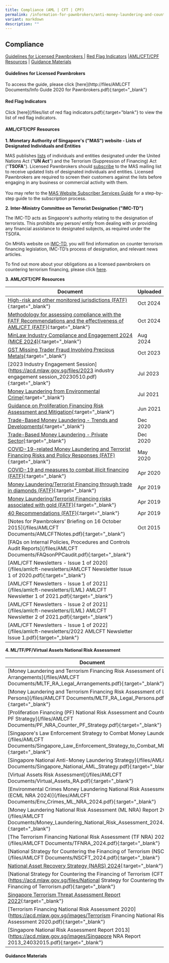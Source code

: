 ```yaml
---
title: Compliance (AML | CFT | CPF)
permalink: /information-for-pawnbrokers/anti-money-laundering-and-countering-the-financing-of-terrorism/
variant: markdown
description: ""
---
```

Compliance
---  

<a href="#Guidelines for Licensed Pawnbrokers">Guidelines for Licensed Pawnbrokers </a> | <a href="#Red Flag Indicators">Red Flag Indicators</a> |<a href="#AML/CFT/CPF Resources">AML/CFT/CPF Resources</a> | <a href="#Guidance Materials">Guidance Materials </a>

#### <a id="Guidelines for Licensed Pawnbrokers"></a>Guidelines for Licensed Pawnbrokers

To access the guide, please click [here](http://files/AMLCFT Documents/Info Guide 2020 for Pawnbrokers.pdf){:target="_blank"}

#### <a id="Red Flag Indicators"></a>Red Flag Indicators

Click [here](/files/list of red flag indicators.pdf){:target="blank"} to view the list of red flag indicators.

#### <a id="AML/CFT/CPF Resources"></a>AML/CFT/CPF Resources

**1. Monetary Authority of Singapore's ("MAS") website - Lists of Designated Individuals and Entities**

MAS publishes <a target="_blank" href="https://www.mas.gov.sg/regulation/anti-money-laundering/targeted-financial-sanctions/lists-of-designated-individuals-and-entities">lists</a> of individuals and entities designated under the United Nations Act ("**UN Act**") and the Terrorism (Suppression of Financing) Act ("**TSOFA**"). Licensed Pawnbrokers should <a target="_blank" href="https://www.mas.gov.sg/subscription-services">subscribe</a> to the MAS mailing list to receive updated lists of designated individuals and entities. Licensed Pawnbrokers are required to screen their customers against the lists before engaging in any business or commercial activity with them.<br><br>
You may refer to the <a target="_blank" href="https://acd.mlaw.gov.sg/images/MAS%20Website%20Subscriber%20Services%20Guide_20191105_V1Final.pdf">MAS Website Subscriber Services Guide</a> for a step-by-step guide to the subscription process.<br>

**2. Inter-Ministry Committee on Terrorist Designation ("IMC-TD")**

The IMC-TD acts as Singapore's authority relating to the designation of terrorists. This prohibits any person/ entity from dealing with or providing any financial assistance to designated subjects, as required under the TSOFA.

On MHA’s website on <a target="_blank" href="https://www.mha.gov.sg/what-we-do/managing-security-threats/countering-the-financing-of-terrorism">IMC-TD</a>, you will find information on counter terrorism financing legislation, IMC-TD’s process of designation, and relevant news articles.

To find out more about your obligations as a licensed pawnbrokers on countering terrorism financing, please click <a target="_blank" href="https://acd.mlaw.gov.sg/images/Measures%20relating%20to%20prevention%20of%20terrorism%20financing.pdf">here</a>. 

**3. AML/CFT/CPF Resources**

<style>
table th:first-of-type {
    width: 85%;
}
table th:nth-of-type(2) {
    width: 36%;
}
table th:nth-of-type(3) {
    width: 30%;
}
table th:nth-of-type(3) {
width: 30%;
}
</style>

| Document | Uploaded |
| --- | --- |
| [High-risk and other monitored jurisdictions (FATF)](https://www.fatf-gafi.org/en/countries/black-and-grey-lists.html){:target="_blank"} | Oct 2024 |
| [Methodology for assessing compliance with the FATF Recommendations and the effectiveness of AML/CFT (FATF)](https://www.fatf-gafi.org/en/publications/Mutualevaluations/Fatf-methodology.html){:target="_blank"} | Oct 2024 |
| [MinLaw Industry Compliance and Engagement 2024 (MICE 2024)](https://acd.mlaw.gov.sg/files/MICE_2024.pdf){:target="_blank"} | Aug 2024 |
| [GST Missing Trader Fraud Involving Precious Metals](https://www.iras.gov.sg/who-we-are/what-we-do/annual-reports-and-publications/taxbytes-iras/gst/gst-missing-trader-fraud-involving-precious-metals){:target="_blank"} | Oct 2023 |
| [2023 Industry Engagement Session](https://acd.mlaw.gov.sg/files/2023 industry engagement session_20230510.pdf){:target="_blank"} | Jul 2023 |
| [Money Laundering from Environmental Crime](https://www.fatf-gafi.org/media/fatf/documents/reports/Money-Laundering-from-Environmental-Crime.pdf){:target="_blank"} | Jul 2021 |
| [Guidance on Proliferation Financing Risk Assessment and Mitigation](https://www.fatf-gafi.org/media/fatf/documents/reports/Guidance-Proliferation-Financing-Risk-Assessment-Mitigation.pdf){:target="_blank"} | Jun 2021 |
| [Trade-Based Money Laundering - Trends and Developments](http://www.fatf-gafi.org/media/fatf/content/Trade-Based-Money-Laundering-Trends-and-Developments.pdf){:target="_blank"} | Dec 2020 |
| [Trade-Based Money Laundering - Private Sector](http://www.fatf-gafi.org/media/fatf/documents/Handout-Trade-Based-Money-Laundering-Private-Sector.pdf){:target="_blank"} | Dec 2020 |
| [COVID-19-related Money Laundering and Terrorist Financing Risks and Policy Responses (FATF)](https://www.fatf-gafi.org/media/fatf/documents/COVID-19-AML-CFT.pdf){:target="_blank"} | May 2020 |
| [COVID-19 and measures to combat illicit financing (FATF)](https://www.fatf-gafi.org/publications/fatfgeneral/documents/statement-covid-19.html){:target="_blank"} | Apr 2020 |
| [Money Laundering/Terrorist Financing through trade in diamonds (FATF)](https://www.fatf-gafi.org/media/fatf/documents/reports/ML-TF-through-trade-in-diamonds.pdf){:target="_blank"} | Apr 2019 |
| [Money Laundering/Terrorist Financing risks associated with gold (FATF)](https://www.fatf-gafi.org/content/dam/fatf-gafi/reports/ML-TF-risks-vulnerabilities-associated-with-gold.pdf){:target="_blank"} | Apr 2019 |
| [40 Recommendations (FATF)](http://www.fatf-gafi.org/publications/fatfrecommendations/documents/fatf-recommendations.html){:target="_blank"} | Apr 2019 |
| [Notes for Pawnbrokers’ Briefing on 16 October 2015](/files/AMLCFT Documents/AMLCFTNotes.pdf){:target="_blank"} | Oct 2015 |
| [FAQs on Internal Policies, Procedures and Controls Audit Reports](/files/AMLCFT Documents/FAQsonPPCaudit.pdf){:target="_blank"} | 
| [AML/CFT Newsletters - Issue 1 of 2020](/files/amlcft-newsletters/AMLCFT Newsletter Issue 1 of 2020.pdf){:target="_blank"} | 
| [AML/CFT Newsletters - Issue 1 of 2021](/files/amlcft-newsletters/(LML) AMLCFT Newsletter 1 of 2021.pdf){:target="_blank"} | 
| [AML/CFT Newsletters - Issue 2 of 2021](/files/amlcft-newsletters/(LML) AMLCFT Newsletter 2 of 2021.pdf){:target="_blank"} | 
| [AML/CFT Newsletters - Issue 1 of 2022](/files/amlcft-newsletters/2022 AMLCFT Newsletter Issue 1.pdf){:target="_blank"} | 

**4. ML/TF/PF/Virtual Assets National Risk Assessment**
<style>
table th:first-of-type {
    width: 85%;
}
table th:nth-of-type(2) {
    width: 36%;
}
table th:nth-of-type(3) {
    width: 30%;
}
table th:nth-of-type(3) {
width: 30%;
}
</style>

| Document | Uploaded |
| --- | --- |
| [Money Laundering and Terrorism Financing Risk Assessment of Legal Arrangements](/files/AMLCFT Documents/MLTF_RA_Legal_Arrangements.pdf){:target="_blank"} | Nov 2024 |
| [Money Laundering and Terrorism Financing Risk Assessment of Legal Persons](/files/AMLCFT Documents/MLTF_RA_Legal_Persons.pdf){:target="_blank"} | Nov 2024 |
| [Proliferation Financing (PF) National Risk Assessment and Counter-PF Strategy](/files/AMLCFT Documents/PF_NRA_Counter_PF_Strategy.pdf){:target="_blank"} | Nov 2024 |
| [Singapore's Law Enforcement Strategy to Combat Money Laundering](/files/AMLCFT Documents/Singapore_Law_Enforcement_Strategy_to_Combat_ML.pdf){:target="_blank"} | Nov 2024 |
| [Singapore National Anti-Money Laundering Strategy](/files/AMLCFT Documents/Singapore_National_AML_Strategy.pdf){:target="_blank"} | Nov 2024 |
| [Virtual Assets Risk Assessment](/files/AMLCFT Documents/Virtual_Assets_RA.pdf){:target="_blank"} | Nov 2024 |
| [Environmental Crimes Money Laundering National Risk Assessment (ECML NRA 2024)](/files/AMLCFT Documents/Env_Crimes_ML_NRA_2024.pdf){:target="_blank"} | May 2024 |
| [Money Laundering National Risk Assessment (ML NRA) Report 2024)](/files/AMLCFT Documents/Money_Laundering_National_Risk_Assessment_2024.pdf){:target="_blank"} | Jun 2024 |
| [The Terrorism Financing National Risk Assessment (TF NRA) 2024)](/files/AMLCFT Documents/TFNRA_2024.pdf){:target="_blank"} | Jul 2024 |
| [National Strategy for Countering the Financing of Terrorism (NSCFT)](/files/AMLCFT Documents/NSCFT_2024.pdf){:target="_blank"} | Jul 2024 |
| [National Asset Recovery Strategy (NARS) 2024](https://acd.mlaw.gov.sg/files/National_Asset_Recovery_Strategy_2024.pdf){:target="_blank"} | Jun 2024 |
| [National Strategy for Countering the Financing of Terrorism (CFT)](https://acd.mlaw.gov.sg/files/National Strategy for Countering the Financing of Terrorism.pdf){:target="_blank"} |  Oct 2022 |
| [Singapore Terrorism Threat Assessment Report 2022](https://www.mha.gov.sg/docs/default-source/default-document-library/singapore-terrorism-threat-assessment-report-2022.pdf){:target="_blank"} | Aug 2022 |
| [Terrorism Financing National Risk  Assessment 2020](https://acd.mlaw.gov.sg/images/Terrorism Financing National Risk Assessment 2020.pdf){:target="_blank"} | Jan 2021 |
| [Singapore National Risk Assessment Report 2013](https://acd.mlaw.gov.sg/images/Singapore NRA Report 2013_24032015.pdf){:target="_blank"} | Apr 2019 |

#### <a id="Guidance Materials"></a>Guidance Materials